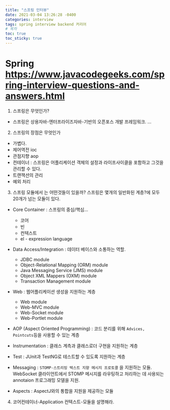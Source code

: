 ```yaml
---
title: "스프링 인터뷰"
date: 2021-03-04 13:26:28 -0400
categories: interview
tags: spring interview backend 커리어
# 목차
toc: true  
toc_sticky: true 
---
```



# Spring  https://www.javacodegeeks.com/spring-interview-questions-and-answers.html
1. 스프링은 무엇인가?
- 스프링은 상용자바-엔터프라이즈자바-기반의 오픈포스 개발 프레임워크. ...

2. 스프링의 장점은 무엇인가
- 가볍다.
- 제어역전  ioc
- 관점지향 aop
- 컨테이너 : 스프링은 어플리케이션 객체의 설정과 라이프사이클을 포함하고 그것을 관리할 수 있다.
- 트랜잭션의 관리
- 예외 처리

3. 스프링 모듈에서 는 어떤것들이 있을까?
스프링은 몇개의 일반화된 계층?에 모두 20개가 넘는 모듈이 있다. 
- Core Container : 스프링의 중심/핵심... 
  - 코어
  - 빈
  - 컨텍스트
  - el - expression language
  
- Data Access/Integration : 데이터 베이스와 소통하는 역할.
  - JDBC module
  - Object-Relational Mapping (ORM) module
  - Java Messaging Service (JMS) module
  - Object XML Mappers (OXM) module
  - Transaction Management module
  
- Web : 웹어플리케이션 생성을 지원하는 계층
  - Web module
  - Web-MVC module
  - Web-Socket module
  - Web-Portlet module
  
- AOP (Aspect Oriented Programming) : 코드 분리를 위해 `Advices, Pointcuts`등을 사용할 수 있는 계층
- Instrumentation : 클래스 계측과 클래스로더 구현을 지원하는 계층
- Test : JUnit과 TestNG로 테스트할 수 있도록 지원하는 계층
- Messaging : `STOMP-스트리밍 텍스트 지향 메시지 프로토콜` 을 지원하는 모듈. WebSocket 클라이언트에서 STOMP 메시지를 라우팅하고 처리하는 데 사용되는 annotaion 프로그래밍 모델을 지원.
- Aspects : AspectJ와의 통합을 지원을 제공하는 모듈

4. 코어컨테이너-Application 컨텍스트-모듈을 설명해라.
